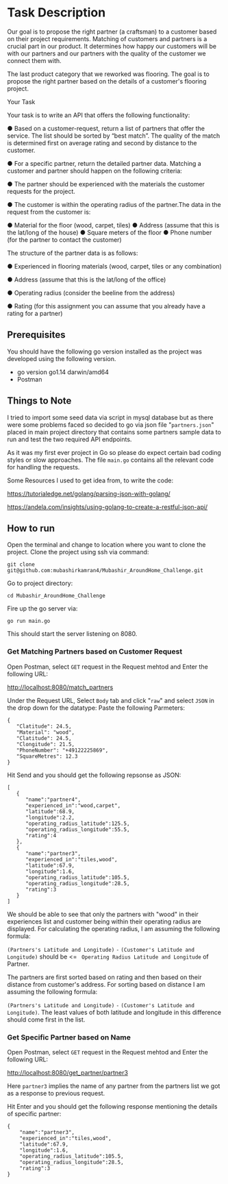 # Task Description

Our goal is to propose the right partner (a craftsman) to a customer based
on their project requirements. Matching of customers and partners is a crucial part in our
product. It determines how happy our customers will be with our partners and our partners
with the quality of the customer we connect them with.

The last product category that we reworked was flooring. The goal is to propose the right
partner based on the details of a customer's flooring project.

Your Task

Your task is to write an API that offers the following functionality:

● Based on a customer-request, return a list of partners that offer the service. The list
should be sorted by “best match”. The quality of the match is determined first on
average rating and second by distance to the customer.

● For a specific partner, return the detailed partner data.
Matching a customer and partner should happen on the following criteria:

● The partner should be experienced with the materials the customer requests for the
project.

● The customer is within the operating radius of the partner.The data in the request from the customer is:

   ● Material for the floor (wood, carpet, tiles)
   ● Address (assume that this is the lat/long of the house)
   ● Square meters of the floor
   ● Phone number (for the partner to contact the customer)

The structure of the partner data is as follows:

● Experienced in flooring materials (wood, carpet, tiles or any combination)

● Address (assume that this is the lat/long of the office)

● Operating radius (consider the beeline from the address)

● Rating (for this assignment you can assume that you already have a rating for a
partner)


## Prerequisites

You should have the following go version installed as the project was developed using the following version.

* go version go1.14 darwin/amd64
* Postman

## Things to Note

I tried to import some seed data via script in mysql database but as there were some problems faced so decided to
go via json file "`partners.json`" placed in main project directory that contains some partners sample data to run and
test the two required API endpoints.

As it was my first ever project in Go so please do expect certain bad coding styles or slow approaches.
The file `main.go` contains all the relevant code for handling the requests.

Some Resources I used to get idea from, to write the code:

https://tutorialedge.net/golang/parsing-json-with-golang/

https://andela.com/insights/using-golang-to-create-a-restful-json-api/



## How to run

Open the terminal and change to location where you want to clone the project. Clone the project using ssh via command:

`git clone git@github.com:mubashirkamran4/Mubashir_AroundHome_Challenge.git`

Go to project directory:

`cd Mubashir_AroundHome_Challenge`

Fire up the go server via:

`go run main.go`

This should start the server listening on 8080.

### Get Matching Partners based on Customer Request

Open Postman, select `GET` request in the Request mehtod and Enter the following URL:

[http://localhost:8080/match_partners](http://localhost:8080/match_partners)

Under the Request URL, Select `Body` tab and click "`raw`" and select `JSON` in the drop down for the datatype:
Paste the following Parmeters:

```
{
   "Clatitude": 24.5,
   "Material": "wood",
   "Clatitude": 24.5,
   "Clongitude": 21.5,
   "PhoneNumber": "+49122225869",
   "SquareMetres": 12.3
}
```
Hit Send and you should get the following repsonse as JSON:

```
[
   {
      "name":"partner4",
      "experienced_in":"wood,carpet",
      "latitude":68.9,
      "longitude":2.2,
      "operating_radius_latitude":125.5,
      "operating_radius_longitude":55.5,
      "rating":4
   },
   {
      "name":"partner3",
      "experienced_in":"tiles,wood",
      "latitude":67.9,
      "longitude":1.6,
      "operating_radius_latitude":105.5,
      "operating_radius_longitude":28.5,
      "rating":3
   }
]
```
We should be able to see that only the partners with "wood" in their experiences list and customer being within their operating
radius are displayed. For calculating the operating radius, I am assuming the following formula:
  
 `(Partners's Latitude and Longitude)` `-` `(Customer's Latitude and Longitude)` should be <=
   ` Operating Radius Latitude and Longitude` of Partner.


The partners are first sorted based on rating and then based on their distance from customer's address. For sorting based
on distance I am assuming the following formula:

`(Partners's Latitude and Longitude)` `-` `(Customer's Latitude and Longitude)`. The least values of both latitude and longitude
in this difference should come first in the list.



### Get Specific Partner based on Name

Open Postman, select `GET` request in the Request mehtod and Enter the following URL:

[http://localhost:8080/get_partner/partner3](http://localhost:8080/get_partner/partner3)

Here `partner3` implies the name of any partner from the partners list we got as a response to previous request.

Hit Enter and you should get the following response mentioning the details of specific partner:
```
{
    "name":"partner3",
    "experienced_in":"tiles,wood",
    "latitude":67.9,
    "longitude":1.6,
    "operating_radius_latitude":105.5,
    "operating_radius_longitude":28.5,
    "rating":3
}
```


